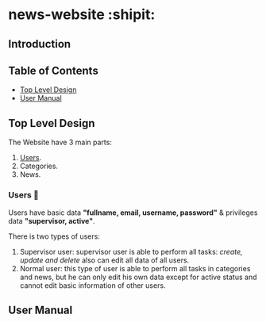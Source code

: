 # news-website :shipit:

## Introduction

## Table of Contents
- [Top Level Design](#Top--Level--Design)
- [User Manual](#User--Manual)



## Top Level Design
The Website have 3 main parts:
1. [Users](#Users).
2. Categories.
3. News.

### Users :ok_person:
Users have basic data **"fullname, email, username, password"** & privileges data  **"supervisor, active"**. 

There is two types of users:
1. Supervisor user: supervisor user is able to perform all tasks: _create, update and delete_ also can edit all data of all users.
2. Normal user: this type of user is able to perform all tasks in categories and news, but he can only edit his own data except for active status and cannot edit basic information of other users.



## User Manual

